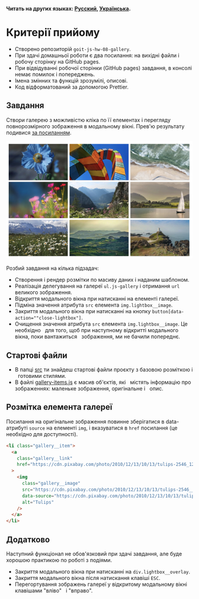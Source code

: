 **Читать на других языках: [Русский](README.md), [Українська](README.ua.md).**

# Критерії прийому

- Створено репозиторій `goit-js-hw-08-gallery`.
- При здачі домашньої роботи є два посилання: на вихідні файли і робочу сторінку
  на GitHub pages.
- При відвідуванні робочої сторінки (GitHub pages) завдання, в консолі немає
  помилок і попереджень.
- Імена змінних та функцій зрозумілі, описові.
- Код відформатований за допомогою Prettier.

## Завдання

Створи галерею з можливістю кліка по її елементах і перегляду повнорозмірного
зображення в модальному вікні. Прев'ю результату подивися
[за посиланням](https://take.ms/ZvBD0E).

![Прев'ю](preview.jpg)

Розбий завдання на кілька підзадач:

- Створення і рендер розмітки по масиву даних і наданим шаблоном.
- Реалізація делегування на галереї `ul.js-gallery` і отримання `url` великого
  зображення.
- Відкриття модального вікна при натисканні на елементі галереї.
- Підміна значення атрибута `src` елемента `img.lightbox__image`.
- Закриття модального вікна при натисканні на кнопку
  `button[data-action=""close-lightbox"]`.
- Очищення значення атрибута `src` елемента `img.lightbox__image`. Це необхідно
    для того, щоб при наступному відкритті модального вікна, поки вантажиться
    зображення, ми не бачили попереднє.

## Стартові файли

- В папці [src](./src) ти знайдеш стартові файли проєкту з базовою розміткою і
    готовими стилями.
- В файлі [gallery-items.js](./src/gallery-items.js) є масив об'єктів, які
    містять інформацію про зображеннях: маленьке зображення, оригінальне і
    опис.

## Розмітка елемента галереї

Посилання на оригінальне зображення повинне зберігатися в data-атрибуті `source`
на елементі `img`, і вказуватися в `href` посилання (це необхідно для
доступності).

```html
<li class="gallery__item">
  <a
    class="gallery__link"
    href="https://cdn.pixabay.com/photo/2010/12/13/10/13/tulips-2546_1280.jpg"
  >
    <img
      class="gallery__image"
      src="https://cdn.pixabay.com/photo/2010/12/13/10/13/tulips-2546__340.jpg"
      data-source="https://cdn.pixabay.com/photo/2010/12/13/10/13/tulips-2546_1280.jpg"
      alt="Tulips"
    />
  </a>
</li>
```

## Додатково

Наступний функціонал не обов'язковий при здачі завдання, але буде хорошою
практикою по роботі з подіями.

- Закриття модального вікна при натисканні на `div.lightbox__overlay`.
- Закриття модального вікна після натискання клавіші `ESC`.
- Перегортування зображень галереї у відкритому модальному вікні клавішами
  "вліво"   і "вправо".

